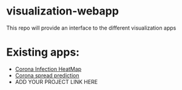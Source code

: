 # visualization-webapp
This repo will  provide an interface to the different visualization apps

# Existing apps:
* [Corona Infection HeatMap](https://map.healthdz.com/)
* [Corona spread prediction](https://github.com/dz-experts/visualization-webapp/tree/master/DZCovidPred)
*  ADD YOUR PROJECT LINK HERE


